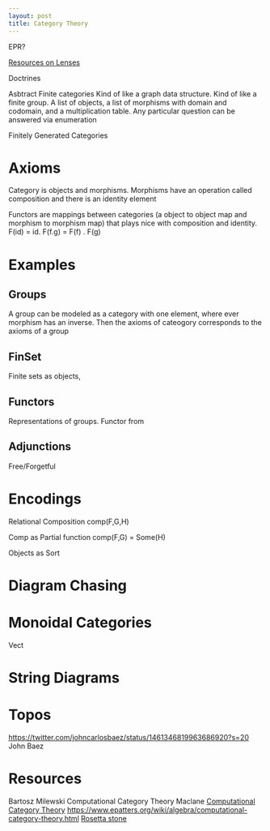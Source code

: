 ```yaml
---
layout: post
title: Category Theory
---
```


EPR?

[Resources on Lenses](https://github.com/bgavran/Lens_Resources)

Doctrines

Asbtract Finite categories
Kind of like a graph data structure. 
Kind of like a finite group.
A list of objects, a list of morphisms with domain and codomain, and a multiplication table.
Any particular question can be answered via enumeration

Finitely Generated Categories

# Axioms
Category is objects and morphisms. Morphisms have an operation called composition and there is an identity element

Functors are mappings between categories (a object to object map and morphism to morphism map) that plays nice with composition and identity. F(id) = id. F(f.g) = F(f) . F(g)




# Examples
## Groups
A group can be modeled as a category with one element, where ever morphism has an inverse. Then the axioms of cateogory corresponds to the axioms of a group

## FinSet
Finite sets as objects, 

## Functors
Representations of groups. Functor from

## Adjunctions
Free/Forgetful

# Encodings
Relational Composition
comp(F,G,H)

Comp as Partial function
comp(F,G) = Some(H)

Objects as Sort

# Diagram Chasing


# Monoidal Categories
Vect



# String Diagrams


# Topos

https://twitter.com/johncarlosbaez/status/1461346819963686920?s=20 John Baez

# Resources

Bartosz Milewski
Computational Category Theory
Maclane
[Computational Category Theory](https://www.cs.man.ac.uk/~david/categories/book/book.pdf)
https://www.epatters.org/wiki/algebra/computational-category-theory.html
[Rosetta stone](https://math.ucr.edu/home/baez/rosetta.pdf)